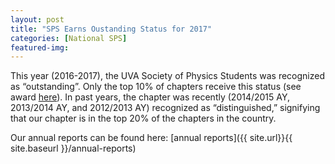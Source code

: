 ```yaml
---
layout: post
title: "SPS Earns Oustanding Status for 2017"
categories: [National SPS]
featured-img: 
---
```


This year (2016-2017), the UVA Society of Physics Students was recognized as “outstanding”. Only the top 10% of chapters receive this status (see award [here](http://www.faculty.virginia.edu/spsatuva/docs/Outstanding_2015_2016.jpg)). In past years, the chapter was recently (2014/2015 AY, 2013/2014 AY, and 2012/2013 AY) recognized as “distinguished,” signifying that our chapter is in the top 20% of the chapters in the country.

Our annual reports can be found here: [annual reports]({{ site.url}}{{ site.baseurl }}/annual-reports)

